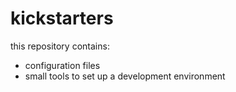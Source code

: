# kickstarters
this repository contains:
- configuration files
- small tools to set up a development environment
